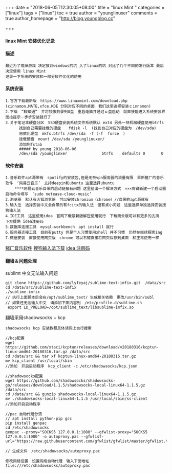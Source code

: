 +++
date = "2018-06-05T12:30:05+08:00"
title = "linux Mint "
categories = ["linux"]
tags = ["linux"]
toc = true
author = "younglinuxer"
comments = true
author_homepage =  "http://blog.youngblog.cc"

+++
#### linux Mint 安装优化记录

#### 描述 
```
最近为了戒掉游戏 决定放弃windows的坑 入了linux的坑 对比了几个不同的发行版本 最后决定使用 linux Mint 
记录一下系统的安装和一部分软件优化的使用
```

#### 系统安装
```
1.官方下载最新版　https://www.linuxmint.com/download.php (cinnamon,MATE,xfce,KDE 分别对应不同的桌面　我们这里选择安装ｃinnamon)
2.下载　“软碟通”　并将镜像刻录到U盘　重启电脑并通过ｕ盘启动　就直接能进入系统安装界面按提示一步步安装就行了
3.关于笔记本硬盘分区　SSD硬盘安装系统文件系统默认 ext4 另外一块机械硬盘使用btrfs 
      找到自己需要挂载的硬盘　　fdisk -l  (找到自己对应的硬盘为　/dev/sda)
      格式化硬盘　mkfs.btrfs /dev/sda　-f (-f  force　)
      挂载硬盘　mount /dev/sda /younglinuxer/ 
      添加到fstab  
      ##### by young 2018-06-06
      /dev/sda /younglinxer               btrfs    defaults 0       0

```

#### 软件安装

```
1.音乐软件apt源带有　spotify的安装包,但是无奈vpn服务器的流量有限　果断猪厂的音乐软件　‘网易云音乐’　支持deepin和ubuntu 这里选择ubuntu　
    ****网易云音乐自带的启动链接有问题 这里给出一个解决方式　×××右键新建一个启动器　启动命令填写　‘sudo netease-cloud-music’
2.浏览器　默认有火狐浏览器　可以安装chromium（chrome）//自带的apt源就有
3.输入法　选择安装中文会自带的有fcitx的输入法　但有点小问题　这里选择单独选择安装搜狗输入法　
4.IDE工具　这里使用idea　官网下载最新版解压使用就行　下载商业版可以有更多的支持　下方提供 idea注册码
5.数据库连接工具　mysql-workbench　apt install 就行
6.服务器连接工具　目前有putty 但是个人习惯使用xhell 并不习惯　仍然在继续探索ing
7.微信安装　直接使用网页版　chrome 可以右键直接将网页保存到桌面　和正常使用一样
```
[猪厂音乐软件](https://music.163.com/#/download)
[搜狗输入法下载](https://pinyin.sogou.com/linux/?r=pinyin)
[idea 注册码](http://idea.lanyus.com/)

#### 翻墙＆问题处理
sublimt 中文无法输入问题

```
git clone https://github.com/lyfeyaj/sublime-text-imfix.git  /data/src
cd /data/src/sublime-text-imfix 
./sublime-imfix 
// 执行上面脚本后会在/opt/sublime_text/ 生成相关依赖　更改/usr/bin/subl 
// 如果还无法输入中文　请添加下面内容到　/etc/profile.d/sublime.sh
 export LD_PRELOAD=/opt/sublime_text/libsublime-imfix.so
```

翻墙采用shadowsocks + kcp 


```
shadowsocks kcp 安装教程具体请网上自行搜索
```
```
//kcp配置
wget https://github.com/xtaci/kcptun/releases/download/v20180316/kcptun-linux-amd64-20180316.tar.gz /data/src
cd /data/src && tar xf kcptun-linux-amd64-20180316.tar.gz 
mv kcp_client /usr/local/sbin 
//添加　开启启动程序　kcp_client -c /etc/shadowsocks/kcp.json　
```
```
//shadowsocks配置
wget https://github.com/shadowsocks/shadowsocks-go/releases/download/1.1.5/shadowsocks-local-linux64-1.1.5.gz /data/src
cd /data/src && gunzip shadowsocks-local-linux64-1.1.5.gz
mv ./shadowsocks-local-linux64-1.1.5 /usr/local/sbin/ss-client
//添加开启启动程序　
```

```
//pac 自动代理分流
// apt install python-pip gcc 
pip install genpac
cd /etc/shadowsocks 
genpac --proxy="SOCKS5 127.0.0.1:1080" --gfwlist-proxy="SOCKS5 127.0.0.1:1080" -o autoproxy.pac --gfwlist-url="https://raw.githubusercontent.com/gfwlist/gfwlist/master/gfwlist.txt"

// 生成文件　/etc/shadowsocks/autoproxy.pac 

修改网络设置　设置网络自动代理　输入下面地址
file:///etc/shadowsocks/autoproxy.pac

```
